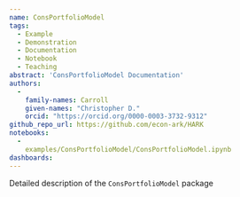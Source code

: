 ```yaml
---
name: ConsPortfolioModel
tags:
  - Example
  - Demonstration
  - Documentation
  - Notebook
  - Teaching
abstract: 'ConsPortfolioModel Documentation'
authors:
  -
    family-names: Carroll
    given-names: "Christopher D."
    orcid: "https://orcid.org/0000-0003-3732-9312"
github_repo_url: https://github.com/econ-ark/HARK
notebooks:
  - 
    examples/ConsPortfolioModel/ConsPortfolioModel.ipynb
dashboards:
---
```


Detailed description of the `ConsPortfolioModel` package
